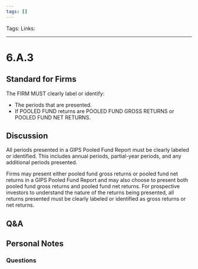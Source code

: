 ```yaml
---
tags: []
---
```

Tags:
Links: 
___
# 6.A.3
## Standard for Firms
The FIRM MUST clearly label or identify:
- The periods that are presented.
- If POOLED FUND returns are POOLED FUND GROSS RETURNS or POOLED FUND NET RETURNS.
## Discussion
All periods presented in a GIPS Pooled Fund Report must be clearly labeled or identified. This includes annual periods, partial-year periods, and any additional periods presented.

Firms may present either pooled fund gross returns or pooled fund net returns in a GIPS Pooled Fund Report and may also choose to present both pooled fund gross returns and pooled fund net returns. For prospective investors to understand the nature of the returns being presented, all returns presented must be clearly labeled or identified as gross returns or net returns.
## Q&A

## Personal Notes

### Questions